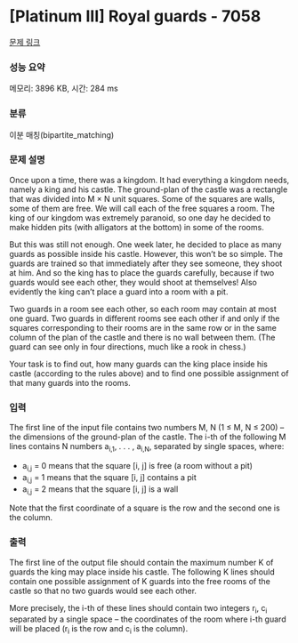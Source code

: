 # [Platinum III] Royal guards - 7058 

[문제 링크](https://www.acmicpc.net/problem/7058) 

### 성능 요약

메모리: 3896 KB, 시간: 284 ms

### 분류

이분 매칭(bipartite_matching)

### 문제 설명

<p>Once upon a time, there was a kingdom. It had everything a kingdom needs, namely a king and his castle. The ground-plan of the castle was a rectangle that was divided into M × N unit squares. Some of the squares are walls, some of them are free. We will call each of the free squares a room. The king of our kingdom was extremely paranoid, so one day he decided to make hidden pits (with alligators at the bottom) in some of the rooms.</p>

<p>But this was still not enough. One week later, he decided to place as many guards as possible inside his castle. However, this won’t be so simple. The guards are trained so that immediately after they see someone, they shoot at him. And so the king has to place the guards carefully, because if two guards would see each other, they would shoot at themselves! Also evidently the king can’t place a guard into a room with a pit.</p>

<p>Two guards in a room see each other, so each room may contain at most one guard. Two guards in different rooms see each other if and only if the squares corresponding to their rooms are in the same row or in the same column of the plan of the castle and there is no wall between them. (The guard can see only in four directions, much like a rook in chess.)</p>

<p>Your task is to find out, how many guards can the king place inside his castle (according to the rules above) and to find one possible assignment of that many guards into the rooms.</p>

### 입력 

 <p>The first line of the input file contains two numbers M, N (1 ≤ M, N ≤ 200) – the dimensions of the ground-plan of the castle. The i-th of the following M lines contains N numbers a<sub>i,1</sub>, . . . , a<sub>i,N</sub>, separated by single spaces, where:</p>

<ul>
	<li>a<sub>i,j</sub> = 0 means that the square [i, j] is free (a room without a pit)</li>
	<li>a<sub>i,j</sub> = 1 means that the square [i, j] contains a pit</li>
	<li>a<sub>i,j</sub> = 2 means that the square [i, j] is a wall</li>
</ul>

<p>Note that the first coordinate of a square is the row and the second one is the column.</p>

### 출력 

 <p>The first line of the output file should contain the maximum number K of guards the king may place inside his castle. The following K lines should contain one possible assignment of K guards into the free rooms of the castle so that no two guards would see each other.</p>

<p>More precisely, the i-th of these lines should contain two integers r<sub>i</sub>, c<sub>i</sub> separated by a single space – the coordinates of the room where i-th guard will be placed (r<sub>i</sub> is the row and c<sub>i</sub> is the column).</p>

